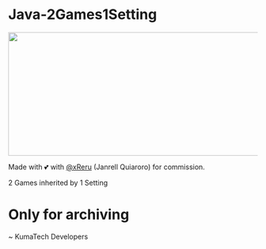 # Java-2Games1Setting

<div align="center">
  <img src="https://i.imgur.com/OZtIS9Y.png" width="600" height="250"/>
</div>

Made with 💕 with <a href="https://github.com/xReru/">@xReru</a> (Janrell Quiaroro) for commission.

2 Games inherited by 1 Setting

# Only for archiving

~ KumaTech Developers
